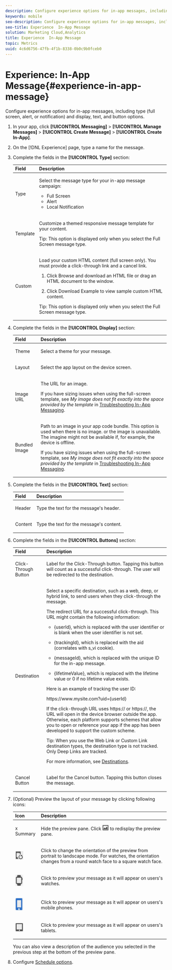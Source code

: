 ```yaml
---
description: Configure experience options for in-app messages, including type (full screen, alert, or notification) and display, text, and button options.
keywords: mobile
seo-description: Configure experience options for in-app messages, including type (full screen, alert, or notification) and display, text, and button options.
seo-title: Experience  In-App Message
solution: Marketing Cloud,Analytics
title: Experience  In-App Message
topic: Metrics
uuid: 4c6d6756-47fb-4f1b-8338-0b0c9b0fceb0
---
```


# Experience: In-App Message{#experience-in-app-message}

Configure experience options for in-app messages, including type (full screen, alert, or notification) and display, text, and button options.

1. In your app, click **[!UICONTROL Messaging]** > **[!UICONTROL Manage Messages]** > **[!UICONTROL Create Message]** > **[!UICONTROL Create In-App]**. 
1. On the [!DNL Experience] page, type a name for the message. 
1. Complete the fields in the **[!UICONTROL Type]** section: 

   <table id="table_A8CAD4A70ACF43719F4B945061BB86EE"> 
   <thead> 
   <tr> 
      <th colname="col1" class="entry"> Field </th> 
      <th colname="col2" class="entry"> Description </th> 
   </tr>
   </thead>
   <tbody> 
   <tr> 
      <td colname="col1"> <p><span class="uicontrol"> Type </span> </p> </td> 
      <td colname="col2"> <p> Select the message type for your in-app message campaign: </p> <p> 
      <ul id="ul_B415FF7F4C4A426E9C04065DE6CA8570"> 
         <li id="li_C769F9F6213E42E28186DAC423249B5C"><span class="uicontrol"> Full Screen </span> </li> 
         <li id="li_974AAC972C8F4089A1C1D940D3DDCFFD"><span class="uicontrol"> Alert </span> </li> 
         <li id="li_E71DE7A9386B4B1698C254453097E2A9"><span class="uicontrol"> Local Notification</span> </li> 
      </ul> </p> </td> 
   </tr> 
   <tr> 
      <td colname="col1"> <p><span class="uicontrol"> Template </span> </p> </td> 
      <td colname="col2"> <p>Customize a themed responsive message template for your content. </p> <p> <p>Tip: This option is displayed only when you select the <span class="uicontrol"> Full Screen</span> message type. </p> </p> </td> 
   </tr> 
   <tr> 
      <td colname="col1"> <p><span class="uicontrol"> Custom </span> </p> </td> 
      <td colname="col2"> <p>Load your custom HTML content (full screen only). You must provide a click-through link and a cancel link. </p> <p> 
      <ol id="ol_8AC74EDFBD684F7C926933708BE7D897"> 
         <li id="li_42F25AB75CE742B2A87DA49A33EC954F"> <p>Click <span class="uicontrol"> Browse</span> and download an HTML file or drag an HTML document to the window. </p> </li> 
         <li id="li_ADCDADA86652497F91E998B9C19AA4E8"> <p>Click <span class="uicontrol"> Download Example</span> to view sample custom HTML content. </p> </li> 
      </ol> <p>Tip: This option is displayed only when you select the <span class="uicontrol"> Full Screen</span> message type. </p> </p> </td> 
   </tr> 
   </tbody> 
   </table>

1. Complete the fields in the **[!UICONTROL Display]** section: 

   <table id="table_BE6EA99ECC664D038A4FF1790E97D4B1"> 
   <thead> 
   <tr> 
      <th colname="col1" class="entry"> Field </th> 
      <th colname="col2" class="entry"> Description </th> 
   </tr>
   </thead>
   <tbody> 
   <tr> 
      <td colname="col1"> <p><span class="uicontrol"> Theme </span> </p> </td> 
      <td colname="col2"> <p>Select a theme for your message. </p> </td> 
   </tr> 
   <tr> 
      <td colname="col1"> <p><span class="uicontrol"> Layout </span> </p> </td> 
      <td colname="col2"> <p>Select the app layout on the device screen. </p> </td> 
   </tr> 
   <tr> 
      <td colname="col1"> <p><span class="uicontrol"> Image URL</span> </p> </td> 
      <td colname="col2"> <p>The URL for an image. </p> <p>If you have sizing issues when using the full-screen template, see <i>My image does not fit exactly into the space provided by the template</i> in <a href="../../in-app-messaging/t-in-app-message/in-apps-ts.md#concept_B5025D48821E4B1BAB64F46F2FCA4153" format="dita" scope="local"> Troubleshooting In-App Messaging</a>. </p> </td> 
   </tr> 
   <tr> 
      <td colname="col1"> <p><span class="uicontrol"> Bundled Image </span> </p> </td> 
      <td colname="col2"> <p> Path to an image in your app code bundle. This option is used when there is no image. or the image is unavailable. The imagine might not be available if, for example, the device is offline. </p> <p>If you have sizing issues when using the full-screen template, see <i>My image does not fit exactly into the space provided by the template</i> in <a href="../../in-app-messaging/t-in-app-message/in-apps-ts.md#concept_B5025D48821E4B1BAB64F46F2FCA4153" format="dita" scope="local"> Troubleshooting In-App Messaging</a>. </p> </td> 
   </tr> 
   </tbody> 
   </table>

1. Complete the fields in the **[!UICONTROL Text]** section: 

   <table id="table_13247225F51041EC8CD91BE02C9BCC2F"> 
   <thead> 
   <tr> 
      <th colname="col1" class="entry"> Field </th> 
      <th colname="col2" class="entry"> Description </th> 
   </tr>
   </thead>
   <tbody> 
   <tr> 
      <td colname="col1"> <p><span class="uicontrol"> Header </span> </p> </td> 
      <td colname="col2"> <p>Type the text for the message's header. </p> </td> 
   </tr> 
   <tr> 
      <td colname="col1"> <p><span class="uicontrol"> Content </span> </p> </td> 
      <td colname="col2"> <p>Type the text for the message's content. </p> </td> 
   </tr> 
   </tbody> 
   </table>

1. Complete the fields in the **[!UICONTROL Buttons]** section: 

   <table id="table_87090432A367448BA271C9C269E2B938"> 
   <thead> 
   <tr> 
      <th colname="col1" class="entry"> Field </th> 
      <th colname="col2" class="entry"> Description </th> 
   </tr>
   </thead>
   <tbody> 
   <tr> 
      <td colname="col1"> <p><span class="uicontrol"> Click-Through Button </span> </p> </td> 
      <td colname="col2"> <p> Label for the <span class="uicontrol"> Click-Through</span> button. Tapping this button will count as a successful click-through. The user will be redirected to the destination. </p> </td> 
   </tr> 
   <tr> 
      <td colname="col1"> <p><span class="uicontrol"> Destination</span> </p> </td> 
      <td colname="col2"> <p>Select a specific destination, such as a web, deep, or hybrid link, to send users when they click-through the message. </p> <p>The redirect URL for a successful click-through. This URL might contain the following information: </p> 
      <ul id="ul_6683742792B840979408D5942FF5B04A"> 
      <li id="li_54F2C2B3453B42E9B69A7D9CA6A8C3D9"> <p><span class="filepath"> {userId}</span>, which is replaced with the user identifier or is blank when the user identifier is not set. </p> </li> 
      <li id="li_6D8E6311A2AF4DAE82366F00E88E476B"> <p><span class="filepath"> {trackingId}</span>, which is replaced with the aid (correlates with <span class="varname"> s_vi</span> cookie). </p> </li> 
      <li id="li_ACFCDC2B80D648EABA1064976EFF55A9"> <p><span class="filepath"> {messageId}</span>, which is replaced with the unique ID for the in-app message. </p> </li> 
      <li id="li_B2C7298D6A76428F8D5130676A53BC9C"> <p><span class="filepath"> {lifetimeValue}</span>, which is replaced with the lifetime value or 0 if no lifetime value exists. </p> </li> 
      </ul> <p>Here is an example of tracking the user ID: </p> <p><span class="filepath"> https://www.mysite.com?uid={userId}</span> </p> <p>If the click-through URL uses <span class="filepath"> https://</span> or <span class="filepath"> https://</span>, the URL will open in the device browser outside the app. Otherwise, each platform supports schemes that allow you to open or reference your app if the app has been developed to support the custom scheme. </p> <p> <p>Tip: When you use the <span class="uicontrol"> Web Link</span> or <span class="uicontrol"> Custom Link</span> destination types, the destination type is not tracked. Only <span class="uicontrol"> Deep Links</span> are tracked. </p> </p> <p>For more information, see <a href="../../acquisition-main/c-create-destinations.md#concept_73717AC2655E4D1FACFE885FD68D8F17" format="dita" scope="local"> Destinations</a>. </p> </td> 
   </tr> 
   <tr> 
      <td colname="col1"> <p><span class="uicontrol"> Cancel Button</span> </p> </td> 
      <td colname="col2"> <p> Label for the <span class="uicontrol"> Cancel</span> button. Tapping this button closes the message. </p> </td> 
   </tr> 
   </tbody> 
   </table>

1. (Optional) Preview the layout of your message by clicking following icons: 

   <table id="table_1F3A432BA41C4648818387A6A42A270C"> 
   <thead> 
   <tr> 
      <th colname="col1" class="entry"> Icon </th> 
      <th colname="col2" class="entry"> Description </th> 
   </tr>
   </thead>
   <tbody> 
   <tr> 
      <td colname="col1"> <p>x Summary </p> </td> 
      <td colname="col2"> <p>Hide the preview pane. Click <img src="assets/icon_preview.png" id="image_B1F0C3DAA1174AEF9E02D5F9C2821E2C" /> to redisplay the preview pane. </p> </td> 
   </tr> 
   <tr> 
      <td colname="col1"> <p><img src="assets/icon_orientation.png" id="image_BB8B902423FD4D4D98FCF20B703766D8" /> </p> </td> 
      <td colname="col2"> <p>Click to change the orientation of the preview from portrait to landscape mode. For watches, the orientation changes from a round watch face to a square watch face. </p> </td> 
   </tr> 
   <tr> 
      <td colname="col1"> <p><img src="assets/icon_watch.png" id="image_232BFE8DC97A4FE4ADF9E8C5D52618FF" /> </p> </td> 
      <td colname="col2"> <p>Click to preview your message as it will appear on users's watches. </p> </td> 
   </tr> 
   <tr> 
      <td colname="col1"> <p><img src="assets/icon_phone.png" id="image_FA00AC03DDC14C9FB615EC48CF4AE13B" /> </p> </td> 
      <td colname="col2"> <p>Click to preview your message as it will appear on users's mobile phones. </p> </td> 
   </tr> 
   <tr> 
      <td colname="col1"> <p><img src="assets/icon_tablet.png" id="image_9894F392F00649A889D445C52DE3E384" /> </p> </td> 
      <td colname="col2"> <p>Click to preview your message as it will appear on users's tablets. </p> </td> 
   </tr> 
   </tbody> 
   </table>

   You can also view a description of the audience you selected in the previous step at the bottom of the preview pane. 

1. Configure [Schedule options](../../in-app-messaging/t-in-app-message/c-schedule-in-app-message.md#concept_FA23889DD15F45628182A51436280765).

